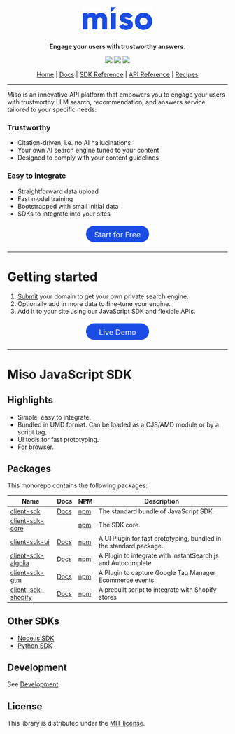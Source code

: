 <div align="center">
  <div>
    <a href="https://miso.ai">
      <img src="asset/img/logo.svg" width="160px">
    </a>
  </div>
  <p>
    <strong>Engage your users with trustworthy answers.</strong>
  </p>
  <p>
    <a href="https://www.npmjs.com/package/@miso.ai/client-sdk"><img src="https://img.shields.io/npm/v/@miso.ai/client-sdk"></a>
    <a href="https://www.npmjs.com/package/@miso.ai/client-sdk"><img src="https://img.shields.io/bundlephobia/minzip/@miso.ai/client-sdk"></a>
    <a href="/LICENSE"><img src="https://img.shields.io/npm/l/@miso.ai/client-sdk"></a>
  </p>
  <a href="https://miso.ai/">Home</a> | <a href="https://docs.miso.ai/">Docs</a> | <a href="https://misoai.github.io/miso-client-js-sdk/sdk">SDK Reference</a> | <a href="https://api.askmiso.com/">API Reference</a> | <a href="https://docs.miso.ai/recipes">Recipes</a>
</div>

----

Miso is an innovative API platform that empowers you to engage your users with trustworthy LLM search, recommendation, and answers service tailored to your specific needs:

### Trustworthy

- Citation-driven, i.e. no AI hallucinations
- Your own AI search engine tuned to your content
- Designed to comply with your content guidelines

### Easy to integrate

- Straightforward data upload
- Fast model training
- Bootstrapped with small initial data
- SDKs to integrate into your sites

<div align="center">
  <a href="https://miso.ai">
    <img src="asset/img/cta.svg" height="48px">
  </a>
</div>

----

# Getting started

1. [Submit](https://miso.ai/get-answers) your domain to get your own private search engine.
2. Optionally add in more data to fine-tune your engine.
3. Add it to your site using our JavaScript SDK and flexible APIs.

<div align="center">
  <a href="https://stackblitz.com/github/MisoAI/miso-sdk-docs/tree/main/examples/client/1.7/ui/ask/showcase-1">
    <img src="asset/img/live-demo.svg" height="48px">
  </a>
</div>

----

# Miso JavaScript SDK

## Highlights
* Simple, easy to integrate.
* Bundled in UMD format. Can be loaded as a CJS/AMD module or by a script tag.
* UI tools for fast prototyping.
* For browser.

## Packages
This monorepo contains the following packages:

| Name | Docs | NPM | Description |
| --- | --- | --- | --- |
| [client-sdk](https://github.com/MisoAI/miso-client-js-sdk/tree/main/packages/client-sdk) | [Docs](https://misoai.github.io/miso-client-js-sdk/sdk/) | [npm](https://www.npmjs.com/package/@miso.ai/client-sdk) | The standard bundle of JavaScript SDK. |
| [client-sdk-core](https://github.com/MisoAI/miso-client-js-sdk/tree/main/packages/client-sdk-core) | | [npm](https://www.npmjs.com/package/@miso.ai/client-sdk-core) | The SDK core. |
| [client-sdk-ui](https://github.com/MisoAI/miso-client-js-sdk/tree/main/packages/client-sdk-ui) | [Docs](https://misoai.github.io/miso-client-js-sdk/ui/) | [npm](https://www.npmjs.com/package/@miso.ai/client-sdk-ui) | A UI Plugin for fast prototyping, bundled in the standard package. |
| [client-sdk-algolia](https://github.com/MisoAI/miso-client-js-sdk/tree/main/packages/client-sdk-algolia) | [Docs](https://misoai.github.io/miso-client-js-sdk/plugins/algolia/) | [npm](https://www.npmjs.com/package/@miso.ai/client-sdk-algolia) | A Plugin to integrate with InstantSearch.js and Autocomplete |
| [client-sdk-gtm](https://github.com/MisoAI/miso-client-js-sdk/tree/main/packages/client-sdk-gtm) | [Docs](https://misoai.github.io/miso-client-js-sdk/plugins/gtm/) | [npm](https://www.npmjs.com/package/@miso.ai/client-sdk-gtm) | A Plugin to capture Google Tag Manager Ecommerce events |
| [client-sdk-shopify](https://github.com/MisoAI/miso-client-js-sdk/tree/main/packages/client-sdk-shopify) | [Docs](https://misoai.github.io/miso-client-js-sdk/plugins/shopify/) | [npm](https://www.npmjs.com/package/@miso.ai/client-sdk-shopify) | A prebuilt script to integrate with Shopify stores |

## Other SDKs
* [Node.js SDK](https://misoai.github.io/miso-server-js-sdk/sdk/)
* [Python SDK](https://misoai.github.io/miso-python-sdk/)

## Development
See [Development](./development.md).

## License
This library is distributed under the [MIT license](https://github.com/askmiso/miso-client-js-sdk/blob/main/LICENSE).
